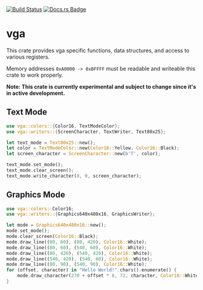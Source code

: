 [![Build Status](https://github.com/rust-osdev/vga/workflows/Build/badge.svg)](https://github.com/rust-osdev/vga/actions?query=workflow%3ABuild) [![Docs.rs Badge](https://docs.rs/vga/badge.svg)](https://docs.rs/vga/)

# vga
This crate provides vga specific functions, data structures,
and access to various registers.

Memory addresses `0xA0000 -> 0xBFFFF` must be readable and writeable
this crate to work properly.

**Note: This crate is currently experimental and subject to change since it's in active development.**

## Text Mode
```rust
use vga::colors::{Color16, TextModeColor};
use vga::writers::{ScreenCharacter, TextWriter, Text80x25};

let text_mode = Text80x25::new();
let color = TextModeColor::new(Color16::Yellow, Color16::Black);
let screen_character = ScreenCharacter::new(b'T', color);

text_mode.set_mode();
text_mode.clear_screen();
text_mode.write_character(0, 0, screen_character);
```

## Graphics Mode
```rust
use vga::colors::Color16;
use vga::writers::{Graphics640x480x16, GraphicsWriter};

let mode = Graphics640x480x16::new();
mode.set_mode();
mode.clear_screen(Color16::Black);
mode.draw_line((80, 60), (80, 420), Color16::White);
mode.draw_line((80, 60), (540, 60), Color16::White);
mode.draw_line((80, 420), (540, 420), Color16::White);
mode.draw_line((540, 420), (540, 60), Color16::White);
mode.draw_line((80, 90), (540, 90), Color16::White);
for (offset, character) in "Hello World!".chars().enumerate() {
    mode.draw_character(270 + offset * 8, 72, character, Color16::White)
}
```
